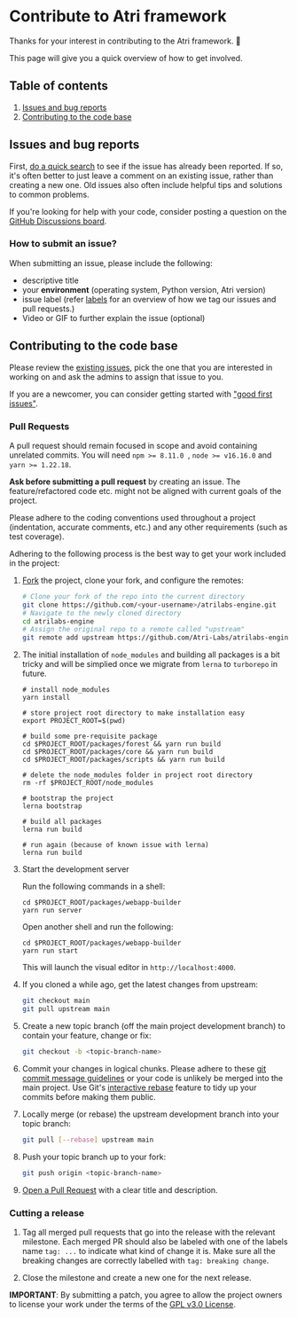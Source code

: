 # Contribute to Atri framework

Thanks for your interest in contributing to the Atri framework. 🎉 

This page will give you a quick overview of how to get involved.

## Table of contents

1. [Issues and bug reports](#issues-and-bug-reports)
2. [Contributing to the code base](#contributing-to-the-code-base)

## Issues and bug reports

First, [do a quick search](https://github.com/Atri-Labs/atrilabs-engine/issues)
to see if the issue has already been reported. If so, it's often better to just
leave a comment on an existing issue, rather than creating a new one. Old issues
also often include helpful tips and solutions to common problems. 

If you're looking for help with your code, consider posting a question on the
[GitHub Discussions board](https://github.com/Atri-Labs/atrilabs-engine/discussions).

### How to submit an issue?

When submitting an issue, please include the following:

- descriptive title 
- your **environment** (operating system, Python version, Atri version)
- issue label (refer [labels](https://github.com/Atri-Labs/atrilabs-engine/labels) for an overview of how we tag our issues and pull requests.)
- Video or GIF to further explain the issue (optional) 

## Contributing to the code base

Please review the [existing issues]((https://github.com/Atri-Labs/atrilabs-engine/issues)), pick the one that you are interested in working on and ask the admins to assign that issue to you. 

If you are a newcomer, you can consider getting started with ["good first issues"](https://github.com/Atri-Labs/atrilabs-engine/issues?q=is%3Aissue+is%3Aopen+label%3A%22good+first+issue%22).

### Pull Requests

A pull request should remain focused in scope and avoid containing unrelated commits. You will need `npm >= 8.11.0 `, `node >= v16.16.0` and `yarn >= 1.22.18`.

**Ask before submitting a pull request** by creating an issue. The feature/refactored code etc. might not be aligned with current goals of the project.

Please adhere to the coding conventions used throughout a project (indentation, accurate comments, etc.) and any other requirements (such as test coverage).

Adhering to the following process is the best way to get your work included in the project:

1. [Fork](https://help.github.com/articles/fork-a-repo/) the project, clone your fork, and configure the remotes:

   ```bash
   # Clone your fork of the repo into the current directory
   git clone https://github.com/<your-username>/atrilabs-engine.git
   # Navigate to the newly cloned directory
   cd atrilabs-engine
   # Assign the original repo to a remote called "upstream"
   git remote add upstream https://github.com/Atri-Labs/atrilabs-engine.git
   ```

2. The initial installation of `node_modules` and building all packages is a bit tricky and will be simplied once we migrate from `lerna` to `turborepo` in future.

   ```
   # install node_modules
   yarn install

   # store project root directory to make installation easy
   export PROJECT_ROOT=$(pwd)

   # build some pre-requisite package
   cd $PROJECT_ROOT/packages/forest && yarn run build
   cd $PROJECT_ROOT/packages/core && yarn run build
   cd $PROJECT_ROOT/packages/scripts && yarn run build

   # delete the node_modules folder in project root directory
   rm -rf $PROJECT_ROOT/node_modules

   # bootstrap the project
   lerna bootstrap

   # build all packages
   lerna run build

   # run again (because of known issue with lerna)
   lerna run build
   ```

3. Start the development server

   Run the following commands in a shell:

   ```
   cd $PROJECT_ROOT/packages/webapp-builder
   yarn run server
   ```

   Open another shell and run the following:

   ```
   cd $PROJECT_ROOT/packages/webapp-builder
   yarn run start
   ```

   This will launch the visual editor in `http://localhost:4000`.

4. If you cloned a while ago, get the latest changes from upstream:

   ```bash
   git checkout main
   git pull upstream main
   ```

5. Create a new topic branch (off the main project development branch) to contain your feature, change or fix:

   ```bash
   git checkout -b <topic-branch-name>
   ```

6. Commit your changes in logical chunks. Please adhere to these [git commit
   message guidelines](https://tbaggery.com/2008/04/19/a-note-about-git-commit-messages.html)
   or your code is unlikely be merged into the main project. Use Git's
   [interactive rebase](https://help.github.com/articles/about-git-rebase/)
   feature to tidy up your commits before making them public.

7. Locally merge (or rebase) the upstream development branch into your topic branch:

   ```bash
   git pull [--rebase] upstream main
   ```

8. Push your topic branch up to your fork:

   ```bash
   git push origin <topic-branch-name>
   ```

9. [Open a Pull Request](https://help.github.com/articles/using-pull-requests/)
    with a clear title and description.

### Cutting a release

1. Tag all merged pull requests that go into the release with the relevant milestone. Each merged PR should also be labeled with one of the labels name `tag: ...` to indicate what kind of change it is. Make sure all the breaking changes are correctly labelled with `tag: breaking change`.

2. Close the milestone and create a new one for the next release.

**IMPORTANT**: By submitting a patch, you agree to allow the project
owners to license your work under the terms of the [GPL v3.0 License](https://github.com/Atri-Labs/atrilabs-engine/blob/main/LICENSE).